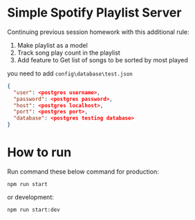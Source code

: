 # Simple Spotify Playlist Server
Continuing previous session homework with this additional rule:

1. Make playlist as a model 
2. Track song play count in the playlist 
3. Add feature to Get list of songs to be sorted by most played

you need to add `config\database\test.json`

```json
{
  "user": <postgres username>,
  "password": <postgres password>,
  "host": <postgres localhost>,
  "port": <postgres port>,
  "database": <postgres testing database>
}
```

# How to run
Run command these below command for production:
```
npm run start
```
or development:
```
npm run start:dev
```